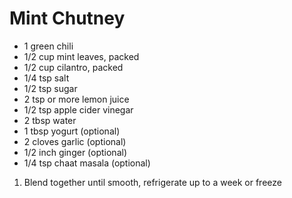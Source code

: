 # Mint Chutney

* 1 green chili
* 1/2 cup mint leaves, packed
* 1/2 cup cilantro, packed
* 1/4 tsp salt
* 1/2 tsp sugar
* 2 tsp or more lemon juice
* 1/2 tsp apple cider vinegar
* 2 tbsp water
* 1 tbsp yogurt (optional)
* 2 cloves garlic (optional)
* 1/2 inch ginger (optional)
* 1/4 tsp chaat masala (optional)

1. Blend together until smooth, refrigerate up to a week or freeze
